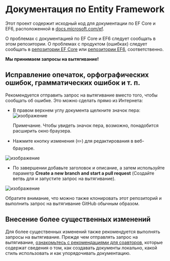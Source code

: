 # <a name="entity-framework-docs"></a>Документация по Entity Framework

Этот проект содержит исходный код для документации по EF Core и EF6, расположенной в [docs.microsoft.com/ef](https://docs.microsoft.com/ef/).

О проблемах с документацией по EF Core и EF6 следует сообщать в этом репозитории. О проблемах с продуктом (ошибках) следует сообщать в [репозитории EF Core](https://github.com/dotnet/efcore) или [репозитории EF6](https://github.com/dotnet/ef6), соответственно.

**Мы принимаем запросы на вытягивание!**

## <a name="fixing-typosspellinggrammaretc"></a>Исправление опечаток, орфографических ошибок, грамматических ошибок и т. п.

Рекомендуется отправить запрос на вытягивание вместо того, чтобы сообщать об ошибке. Это можно сделать прямо из Интернета:

* В правом верхнем углу документа щелкните значок пера: ![изображение](https://user-images.githubusercontent.com/3605364/93646907-e75ef680-f9a2-11ea-847a-c5c3839f3aa8.png)

  Примечание. Чтобы увидеть значок пера, возможно, понадобится расширить окно браузера.

* Нажмите кнопку изменения (✏️) для редактирования в веб-браузере.

![изображение](https://user-images.githubusercontent.com/1430078/64454321-85856480-d09f-11e9-85a6-1c93bc6611e2.png)

* По завершении добавьте заголовок и описание, а затем используйте параметр **Create a new branch and start a pull request** (Создайте ветвь для и запустите запрос на вытягивание).

![изображение](https://user-images.githubusercontent.com/1430078/64454455-dac17600-d09f-11e9-922b-0346117011f5.png)

Обратите внимание, что можно также клонировать этот репозиторий и выполнить запрос на вытягивание GitHub обычным образом.

## <a name="making-more-substantial-changes"></a>Внесение более существенных изменений

Для более существенных изменений также рекомендуется выполнять запросы на вытягивание. Прежде чем отправлять запрос на вытягивание, [ознакомьтесь с рекомендациями для соавторов](CONTRIBUTING.md), которые содержат сведения о том, как создавать документы локально, какой стиль использовать и как упорядочивать документацию.
